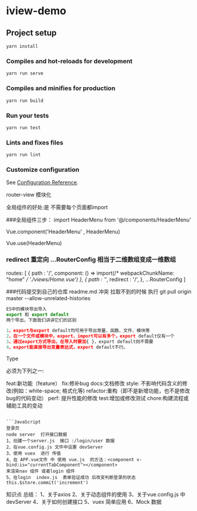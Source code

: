 # iview-demo

## Project setup
```
yarn install
```

### Compiles and hot-reloads for development
```
yarn run serve
```

### Compiles and minifies for production
```
yarn run build
```

### Run your tests
```
yarn run test
```

### Lints and fixes files
```
yarn run lint
```

### Customize configuration
See [Configuration Reference](https://cli.vuejs.org/config/).

router-view 
模块化

全局组件的好处:是 不需要每个页面都import   

###全局组件三步：
import HeaderMenu from '@/components/HeaderMenu'

Vue.component('HeaderMenu' , HeaderMenu)

Vue.use(HeaderMenu)


### redirect 重定向 ...RouterConfig 相当于二维数组变成一维数组
routes: [
    {
      path : '/',
      component: () => import(/* webpackChunkName: "home" */ './views/Home.vue')
    },
    {
      path : '*',
      redirect : '/',
    },
    ...RouterConfig
  ]


###代码提交到自己的仓库 readme.md 冲突 拉取不到的时候 执行
git pull origin master --allow-unrelated-histories


```JavaScript
ES中的模块导出导入
export 和 export default
两个导出，下面我们讲讲它们的区别

1、export与export default均可用于导出常量、函数、文件、模块等
2、在一个文件或模块中，export、import可以有多个，export default仅有一个
3、通过export方式导出，在导入时要加{ }，export default则不需要
4、export能直接导出变量表达式，export default不行。
````
Type

必须为下列之一:

feat:新功能（feature）
fix:修补bug
docs:文档修改
style: 不影响代码含义的修改(例如：white-space; 格式化等)
refactor:重构（即不是新增功能，也不是修改bug的代码变动）
perf: 提升性能的修改
test:增加或修改测试
chore:构建流程或辅助工具的变动
```

```JavaScript
登录页
node server  打开接口数据
1、创建一个server.js  接口 :/login/user 数据 
2、在vue.config.js 文件中设置 devServer
3、使用 vuex  进行 传值 
4、在 APP.vue文件 中 使用 vue.js  的方法：<component v-bind:is="currentTabComponent"></component>
来渲染nav 组件 或者login 组件
5、在login  index.js  表单验证成功 后改变判断登录的状态  this.$store.commit('increment')
````
知识点 总结：
1、关于axios
2、关于动态组件的使用<component v-bind:is="currentTabComponent"></component>
3、关于vue.config.js 中 devServer
4、关于如何创建接口
5、vuex 简单应用
6、Mock 数据
